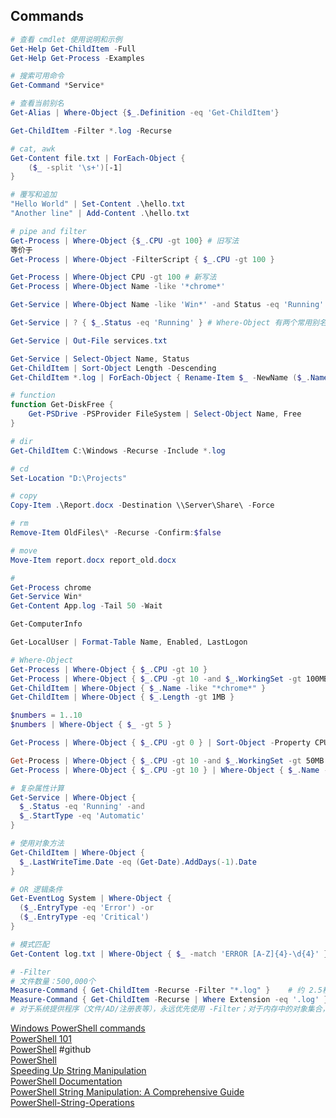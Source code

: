 ## Commands
```powershell
# 查看 cmdlet 使用说明和示例
Get-Help Get-ChildItem -Full
Get-Help Get-Process -Examples

# 搜索可用命令
Get-Command *Service*

# 查看当前别名
Get-Alias | Where-Object {$_.Definition -eq 'Get-ChildItem'}

Get-ChildItem -Filter *.log -Recurse

# cat, awk
Get-Content file.txt | ForEach-Object { 
    ($_ -split '\s+')[-1] 
}

# 覆写和追加
"Hello World" | Set-Content .\hello.txt
"Another line" | Add-Content .\hello.txt

# pipe and filter
Get-Process | Where-Object {$_.CPU -gt 100} # 旧写法
等价于
Get-Process | Where-Object -FilterScript { $_.CPU -gt 100 }

Get-Process | Where-Object CPU -gt 100 # 新写法
Get-Process | Where-Object Name -like '*chrome*'

Get-Service | Where-Object Name -like 'Win*' -and Status -eq 'Running'

Get-Service | ? { $_.Status -eq 'Running' } # Where-Object 有两个常用别名 ? 和 Where

Get-Service | Out-File services.txt

Get-Service | Select-Object Name, Status
Get-ChildItem | Sort-Object Length -Descending
Get-ChildItem *.log | ForEach-Object { Rename-Item $_ -NewName ($_.Name + ".old") }

# function
function Get-DiskFree {
    Get-PSDrive -PSProvider FileSystem | Select-Object Name, Free
}

# dir
Get-ChildItem C:\Windows -Recurse -Include *.log

# cd
Set-Location "D:\Projects"

# copy
Copy-Item .\Report.docx -Destination \\Server\Share\ -Force

# rm
Remove-Item OldFiles\* -Recurse -Confirm:$false

# move
Move-Item report.docx report_old.docx

#
Get-Process chrome
Get-Service Win*
Get-Content App.log -Tail 50 -Wait

Get-ComputerInfo 

Get-LocalUser | Format-Table Name, Enabled, LastLogon

# Where-Object
Get-Process | Where-Object { $_.CPU -gt 10 }
Get-Process | Where-Object { $_.CPU -gt 10 -and $_.WorkingSet -gt 100MB }
Get-ChildItem | Where-Object { $_.Name -like "*chrome*" }
Get-ChildItem | Where-Object { $_.Length -gt 1MB }

$numbers = 1..10
$numbers | Where-Object { $_ -gt 5 }

Get-Process | Where-Object { $_.CPU -gt 0 } | Sort-Object -Property CPU -Descending | Select-Object -First 5

Get-Process | Where-Object { $_.CPU -gt 10 -and $_.WorkingSet -gt 50MB }
Get-Process | Where-Object { $_.CPU -gt 10 } | Where-Object { $_.Name -like "*app*" }

# 复杂属性计算
Get-Service | Where-Object {
  $_.Status -eq 'Running' -and 
  $_.StartType -eq 'Automatic'
}

# 使用对象方法
Get-ChildItem | Where-Object {
  $_.LastWriteTime.Date -eq (Get-Date).AddDays(-1).Date
}

# OR 逻辑条件
Get-EventLog System | Where-Object {
  ($_.EntryType -eq 'Error') -or 
  ($_.EntryType -eq 'Critical')
}

# 模式匹配
Get-Content log.txt | Where-Object { $_ -match 'ERROR [A-Z]{4}-\d{4}' }

# -Filter
# 文件数量：500,000个
Measure-Command { Get-ChildItem -Recurse -Filter "*.log" }    # 约 2.5秒
Measure-Command { Get-ChildItem -Recurse | Where Extension -eq '.log' } # 约 45秒
# 对于系统提供程序（文件/AD/注册表等），永远优先使用 -Filter；对于内存中的对象集合，使用 Where-Object 处理复杂逻辑
```


[Windows PowerShell commands](https://ss64.com/ps/)  
[PowerShell 101](https://learn.microsoft.com/en-us/powershell/scripting/learn/ps101/00-introduction?view=powershell-7.4)  
[PowerShell](https://github.com/lazywinadmin/PowerShell) #github  
[PowerShell](https://github.com/RamblingCookieMonster/PowerShell)  
[Speeding Up String Manipulation](https://powershell.one/tricks/performance/strings)  
[PowerShell Documentation](https://learn.microsoft.com/en-us/powershell/)  
[PowerShell String Manipulation: A Comprehensive Guide](https://www.sharepointdiary.com/2021/11/powershell-string-manipulation-comprehensive-guide.html)  
[PowerShell-String-Operations](https://gist.github.com/kpatnayakuni/967466627bcd526a60df35d44090f257)  
[]()  
[]()  
[]()  
[]()  
[]()  
[]()  
[]()  